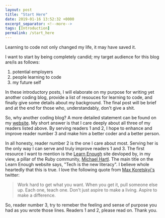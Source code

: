 ```yaml
---
layout: post
title: "Start Here"
date: 2019-01-16 13:52:32 +0000
excerpt_separator: <!--more-->
tags: [Introduction]
permalink: /start_here
---
```


Learning to code not only changed my life, it may have saved it.

<!--more-->

I want to start by being completely candid; my target audience for this blog are/is as follows:

1. potential employers
2. people learning to code
3. my future self

In these introductory posts, I will elaborate on my purpose for writing yet another coding blog, provide a list of resouces for learning to code, and finally give some details about my background. The final post will be brief and at the end for those who, understandably, don't give a shit.

So, why another coding blog? A more detailed statement can be found on my [website](http://www.tylermaxwell.co). My short answer is that I care deeply about all three of my readers listed above. By serving readers 1 and 2, I hope to enhance and improve reader number 3 and make him a better coder and a better person.

In all honesty, reader number 2 is the one I care about most. Serving her is the only way I can serve and truly improve readers 1 and 3. The first resource I want to mention is the [Learn Enough](https://www.learnenough.com/) site devloped by, in my view, a pillar of the Ruby community, [Michael Hartl](https://www.michaelhartl.com/). The main title on the Learn Enough website says, "Tech is the new literacy". I believe whole heartedly that this is true. I love the following quote from [Max Koretskyi's](https://twitter.com/maxim_koretskyi) twitter:

> Work hard to get what you want.
> When you get it, pull someone else up.
> Each one, teach one.
> Don't just aspire to make a living.
> Aspire to make a difference.

So, reader number 3, try to remeber the feeling and sense of purpose you had as you wrote those lines. Readers 1 and 2, please read on. Thank you.

